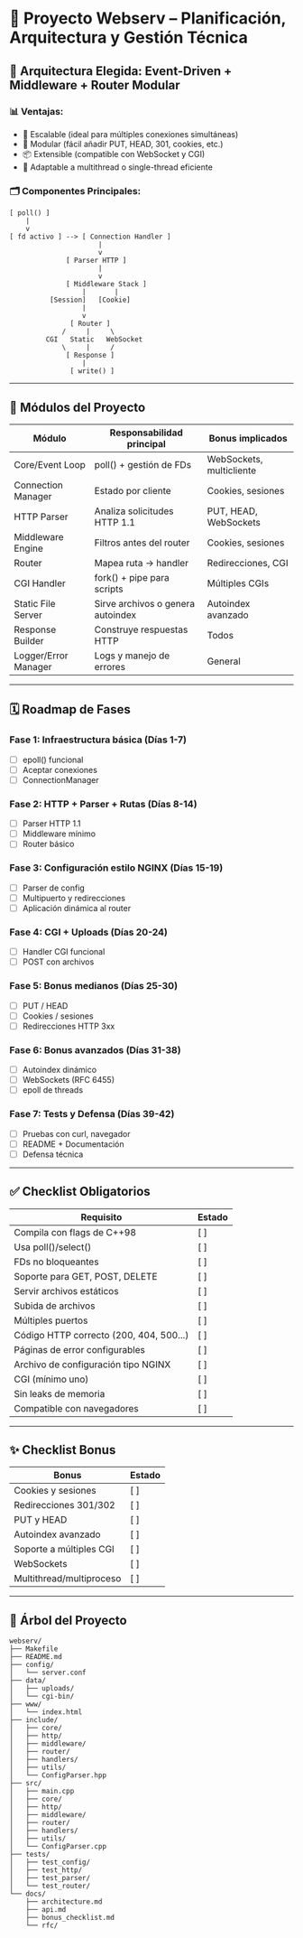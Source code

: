 
# 🧱 Proyecto Webserv – Planificación, Arquitectura y Gestión Técnica

## 📐 Arquitectura Elegida: Event-Driven + Middleware + Router Modular

### 📊 Ventajas:
- 🔁 Escalable (ideal para múltiples conexiones simultáneas)
- 🧱 Modular (fácil añadir PUT, HEAD, 301, cookies, etc.)
- 📦 Extensible (compatible con WebSocket y CGI)
- 🧵 Adaptable a multithread o single-thread eficiente

### 🗂 Componentes Principales:

```
[ poll() ]
    |
    v
[ fd activo ] --> [ Connection Handler ]
                      |
                      v
              [ Parser HTTP ]
                      |
                      v
              [ Middleware Stack ]
                  |       |
          [Session]   [Cookie]
                  |
                  v
               [ Router ]
             /     |     \
         CGI   Static   WebSocket
             \     |     /
              [ Response ]
                  |
               [ write() ]
```

---

## 🧩 Módulos del Proyecto

| Módulo                  | Responsabilidad principal                                        | Bonus implicados               |
|-------------------------|------------------------------------------------------------------|-------------------------------|
| Core/Event Loop         | poll() + gestión de FDs                                          | WebSockets, multicliente     |
| Connection Manager      | Estado por cliente                                               | Cookies, sesiones            |
| HTTP Parser             | Analiza solicitudes HTTP 1.1                                     | PUT, HEAD, WebSockets        |
| Middleware Engine       | Filtros antes del router                                         | Cookies, sesiones            |
| Router                  | Mapea ruta → handler                                             | Redirecciones, CGI           |
| CGI Handler             | fork() + pipe para scripts                                       | Múltiples CGIs               |
| Static File Server      | Sirve archivos o genera autoindex                                | Autoindex avanzado           |
| Response Builder        | Construye respuestas HTTP                                        | Todos                        |
| Logger/Error Manager    | Logs y manejo de errores                                         | General                      |

---

## 🗓️ Roadmap de Fases

### Fase 1: Infraestructura básica (Días 1-7)
- [ ] epoll() funcional
- [ ] Aceptar conexiones
- [ ] ConnectionManager

### Fase 2: HTTP + Parser + Rutas (Días 8-14)
- [ ] Parser HTTP 1.1
- [ ] Middleware mínimo
- [ ] Router básico

### Fase 3: Configuración estilo NGINX (Días 15-19)
- [ ] Parser de config
- [ ] Multipuerto y redirecciones
- [ ] Aplicación dinámica al router

### Fase 4: CGI + Uploads (Días 20-24)
- [ ] Handler CGI funcional
- [ ] POST con archivos

### Fase 5: Bonus medianos (Días 25-30)
- [ ] PUT / HEAD
- [ ] Cookies / sesiones
- [ ] Redirecciones HTTP 3xx

### Fase 6: Bonus avanzados (Días 31-38)
- [ ] Autoindex dinámico
- [ ] WebSockets (RFC 6455)
- [ ] epoll de threads

### Fase 7: Tests y Defensa (Días 39-42)
- [ ] Pruebas con curl, navegador
- [ ] README + Documentación
- [ ] Defensa técnica

---

## ✅ Checklist Obligatorios

| Requisito                                                    | Estado |
|--------------------------------------------------------------|--------|
| Compila con flags de C++98                                   | [ ]    |
| Usa poll()/select()                                          | [ ]    |
| FDs no bloqueantes                                           | [ ]    |
| Soporte para GET, POST, DELETE                               | [ ]    |
| Servir archivos estáticos                                    | [ ]    |
| Subida de archivos                                           | [ ]    |
| Múltiples puertos                                            | [ ]    |
| Código HTTP correcto (200, 404, 500...)                      | [ ]    |
| Páginas de error configurables                               | [ ]    |
| Archivo de configuración tipo NGINX                          | [ ]    |
| CGI (mínimo uno)                                             | [ ]    |
| Sin leaks de memoria                                         | [ ]    |
| Compatible con navegadores                                   | [ ]    |

---

## ✨ Checklist Bonus

| Bonus                           | Estado |
|--------------------------------|--------|
| Cookies y sesiones             | [ ]    |
| Redirecciones 301/302          | [ ]    |
| PUT y HEAD                     | [ ]    |
| Autoindex avanzado             | [ ]    |
| Soporte a múltiples CGI        | [ ]    |
| WebSockets                     | [ ]    |
| Multithread/multiproceso       | [ ]    |

---

## 🌲 Árbol del Proyecto

```
webserv/
├── Makefile
├── README.md
├── config/
│   └── server.conf
├── data/
│   ├── uploads/
│   └── cgi-bin/
├── www/
│   └── index.html
├── include/
│   ├── core/
│   ├── http/
│   ├── middleware/
│   ├── router/
│   ├── handlers/
│   ├── utils/
│   └── ConfigParser.hpp
├── src/
│   ├── main.cpp
│   ├── core/
│   ├── http/
│   ├── middleware/
│   ├── router/
│   ├── handlers/
│   ├── utils/
│   └── ConfigParser.cpp
├── tests/
│   ├── test_config/
│   ├── test_http/
│   ├── test_parser/
│   └── test_router/
└── docs/
    ├── architecture.md
    ├── api.md
    ├── bonus_checklist.md
    └── rfc/
```
